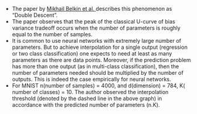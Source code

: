 * The paper by [Mikhail Belkin et al. ](https://www.pnas.org/doi/10.1073/pnas.1903070116) describes this phenomenon as “Double Descent”.
* The paper observes that the peak of the classical U-curve of bias variance tradeoff occurs when the number of parameters is roughly equal to the number of samples.
* It is common to use neural networks with extremely large number of parameters. But to achieve interpolation for a single output (regression or two class classification) one expects to need at least as many parameters as there are data points. Moreover, if the prediction problem has more than one output (as in multi-class classification), then the number of parameters needed should be multiplied by the number of outputs. This is indeed the case empirically for neural networks.
* For MNIST n(number of samples) = 4000, and d(dimension) = 784, K( number of classes) = 10. The author observed the interpolation threshold (denoted by the dashed line in the above graph) in accordance with the predicted number of parameters (n.K).